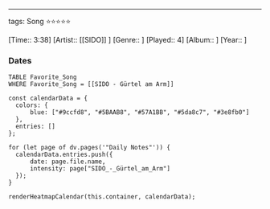 ---
tags: Song ⭐⭐⭐⭐⭐ 

[Time:: 3:38]
[Artist:: [[SIDO]] ]
[Genre:: ]
[Played:: 4]
[Album:: ]
[Year:: ]
### Dates
````dataview
TABLE Favorite_Song
WHERE Favorite_Song = [[SIDO - Gürtel am Arm]]
````
  ```dataviewjs
const calendarData = { 
	colors: { 
		blue: ["#9ccfd8", "#5BAAB8", "#57A1BB", "#5da8c7", "#3e8fb0"] 
	}, 
	entries: [] 
}; 

for (let page of dv.pages('"Daily Notes"')) { 
	calendarData.entries.push({ 
		date: page.file.name, 
		intensity: page["SIDO_-_Gürtel_am_Arm"]
	}); 
} 

renderHeatmapCalendar(this.container, calendarData);
```
